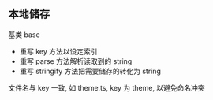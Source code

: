 ## 本地储存

基类 base

-   重写 key 方法以设定索引
-   重写 parse 方法解析读取到的 string
-   重写 stringify 方法把需要储存的转化为 string

文件名与 key 一致, 如 theme.ts, key 为 theme, 以避免命名冲突
